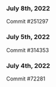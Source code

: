 ### July 8th, 2022

Commit #251297

### July 5th, 2022

Commit #314353


### July 4th, 2022

Commit #72281
